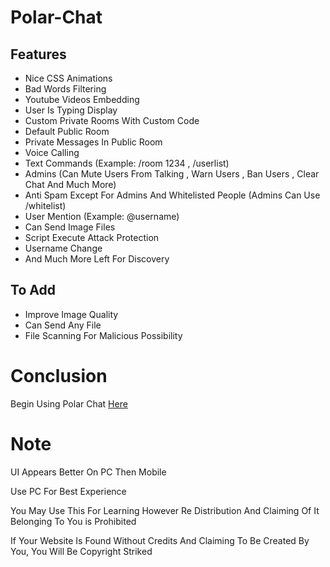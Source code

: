 # Polar-Chat
## Features
* Nice CSS Animations
* Bad Words Filtering
* Youtube Videos Embedding
* User Is Typing Display
* Custom Private Rooms With Custom Code
* Default Public Room
* Private Messages In Public Room
* Voice Calling
* Text Commands (Example: /room 1234 , /userlist)
* Admins (Can Mute Users From Talking , Warn Users , Ban Users , Clear Chat And Much More)
* Anti Spam Except For Admins And Whitelisted People (Admins Can Use /whitelist)
* User Mention (Example: @username)
* Can Send Image Files
* Script Execute Attack Protection
* Username Change
* And Much More Left For Discovery

## To Add
* Improve Image Quality
* Can Send Any File
* File Scanning For Malicious Possibility

# Conclusion
Begin Using Polar Chat [Here](https://polar-chatty.polar-69.repl.co/)

# Note
UI Appears Better On PC Then Mobile

Use PC For Best Experience

You May Use This For Learning However Re Distribution And Claiming Of It Belonging To You is Prohibited

If Your Website Is Found Without Credits And Claiming To Be Created By You, You Will Be Copyright Striked
